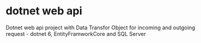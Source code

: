 # dotnet web api 
Dotnet web api project with Data Transfor Object for incoming and outgoing request - dotnet 6, EntityFramworkCore and SQL Server 
